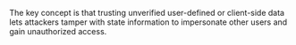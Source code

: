 The key concept is that trusting unverified user-defined or client-side data lets attackers tamper with state information to impersonate other users and gain unauthorized access.
